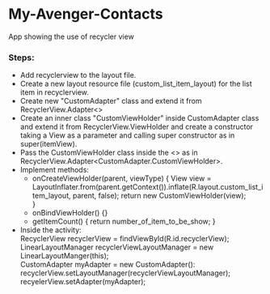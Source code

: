 # My-Avenger-Contacts
App showing the use of recycler view

### Steps: 
- Add recyclerview to the layout file.
- Create a new layout resource file (custom_list_item_layout) for the list item in recyclerview.
- Create new "CustomAdapter" class and extend it from RecyclerView.Adapter<>
- Create an inner class "CustomViewHolder" inside CustomAdapter class and extend it from RecyclerView.ViewHolder and create a constructor taking a View as a parameter and calling super constructor as in super(itemView).
- Pass the CustomViewHolder class inside the <> as in RecyclerView.Adapter<CustomAdapter.CustomViewHolder>.
- Implement methods:
  * onCreateViewHolder(parent, viewType) {
      View view = LayoutInflater.from(parent.getContext()).inflate(R.layout.custom_list_item_layout, parent, false);
      return new CustomViewHolder(view); </br>
      }
  * onBindViewHolder() {}
  * getItemCount() { return number_of_item_to_be_show; }
- Inside the activity:</br>
  RecyclerView recyclerView = findViewById(R.id.recyclerView);</br>
  LinearLayoutManager recyclerViewLayoutManager = new LinearLayoutManger(this);</br>
  CustomAdapter myAdapter = new CustomAdapter():</br>
  recyclerView.setLayoutManager(recyclerViewLayoutManager);</br>
  recyelerView.setAdapter(myAdapter);</br>
